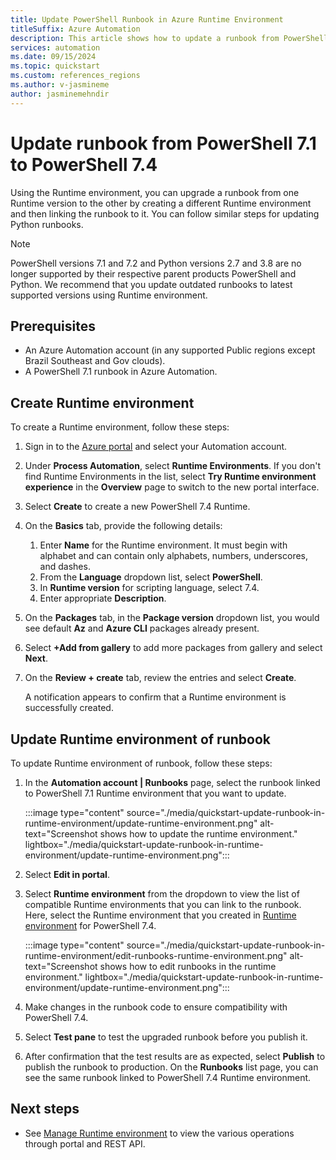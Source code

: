 ```yaml
---
title: Update PowerShell Runbook in Azure Runtime Environment
titleSuffix: Azure Automation
description: This article shows how to update a runbook from PowerShell 5.1 to PowerShell 7.2 in Runtime environment.
services: automation
ms.date: 09/15/2024
ms.topic: quickstart
ms.custom: references_regions
ms.author: v-jasmineme
author: jasminemehndir
---
```


# Update runbook from PowerShell 7.1 to PowerShell 7.4

Using the Runtime environment, you can upgrade a runbook from one Runtime version to the other by creating a different Runtime environment and then linking the runbook to it. You can follow similar steps for updating Python runbooks. 

> [!NOTE]
> PowerShell versions 7.1 and 7.2 and Python versions 2.7 and 3.8 are no longer supported by their respective parent products PowerShell and Python. We recommend that you update outdated runbooks to latest supported versions using Runtime environment.

## Prerequisites

 - An Azure Automation account (in any supported Public regions except Brazil Southeast and Gov clouds).
 - A PowerShell 7.1 runbook in Azure Automation.
 
## Create Runtime environment

To create a Runtime environment, follow these steps:

1. Sign in to the [Azure portal](https://portal.azure.com) and select your Automation account.
1. Under **Process Automation**, select **Runtime Environments**. If you don't find Runtime Environments in the list, select **Try Runtime environment experience** in the **Overview** page to switch to the new portal interface.
1. Select **Create** to create a new PowerShell 7.4 Runtime.
1. On the **Basics** tab, provide the following details:
    1. Enter **Name** for the Runtime environment. It must begin with alphabet and can contain only alphabets, numbers, underscores, and dashes.  
    1. From the **Language** dropdown list, select  **PowerShell**.
    1. In **Runtime version** for scripting language, select 7.4.
    1. Enter appropriate **Description**.
1. On the **Packages** tab, in the **Package version** dropdown list, you would see default **Az** and **Azure CLI** packages already present.
1. Select **+Add from gallery** to add more packages from gallery and select **Next**.
1. On the **Review + create** tab, review the entries and select **Create**.

   A notification appears to confirm that a Runtime environment is successfully created.


## Update Runtime environment of runbook

To update Runtime environment of runbook, follow these steps:  

1. In the **Automation account | Runbooks** page, select the runbook linked to PowerShell 7.1 Runtime environment that you want to update.

    :::image type="content" source="./media/quickstart-update-runbook-in-runtime-environment/update-runtime-environment.png" alt-text="Screenshot shows how to update the runtime environment." lightbox="./media/quickstart-update-runbook-in-runtime-environment/update-runtime-environment.png":::    

1. Select **Edit in portal**.
1. Select **Runtime environment**  from the dropdown to view the list of compatible Runtime environments that you can link to the runbook. Here, select the Runtime environment that you created in [Runtime environment](#create-runtime-environment) for PowerShell 7.4.

    :::image type="content" source="./media/quickstart-update-runbook-in-runtime-environment/edit-runbooks-runtime-environment.png" alt-text="Screenshot shows how to edit runbooks in the runtime environment." lightbox="./media/quickstart-update-runbook-in-runtime-environment/update-runtime-environment.png":::

1. Make changes in the runbook code to ensure compatibility with PowerShell 7.4.
1. Select **Test pane** to test the upgraded runbook before you publish it.
1. After confirmation that the test results are as expected, select **Publish** to publish the runbook to production.
    On the **Runbooks** list page, you can see the same runbook linked to PowerShell 7.4 Runtime environment.


## Next steps

- See [Manage Runtime environment](manage-runtime-environment.md) to view the various operations through portal and REST API.
